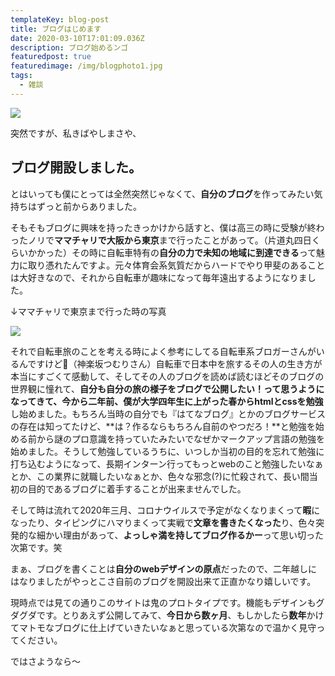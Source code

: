 ```yaml
---
templateKey: blog-post
title: ブログはじめます
date: 2020-03-10T17:01:09.036Z
description: ブログ始めるンゴ
featuredpost: true
featuredimage: /img/blogphoto1.jpg
tags:
  - 雑談
---
```

![](/img/blogphoto1.jpg)

突然ですが、私きばやしまさや、

## ブログ開設しました。

とはいっても僕にとっては全然突然じゃなくて、**自分のブログ**を作ってみたい気持ちはずっと前からありました。

そもそもブログに興味を持ったきっかけから話すと、僕は高三の時に受験が終わったノリで**ママチャリで大阪から東京**まで行ったことがあって。（片道丸四日くらいかかった）その時に自転車特有の**自分の力で未知の地域に到達できる**って魅力に取り憑れたんですよ。元々体育会系気質だからハードでやり甲斐のあることは大好きなので、それから自転車が趣味になって毎年遠出するようになりました。

↓ママチャリで東京まで行った時の写真

![](/img/ios-の画像-2-.jpg)

それで自転車旅のことを考える時によく参考にしてる自転車系ブロガーさんがいるんですけど（神楽坂つむりさん）自転車で日本中を旅するその人の生き方が本当にすごくて感動して、そしてその人のブログを読めば読むほどそのブログの世界観に憧れて、**自分も自分の旅の様子をブログで公開したい！**って思うようになってきて、今から二年前、僕が大学四年生に上がった春から**htmlとcssを勉強**し始めました。もちろん当時の自分でも『はてなブログ』とかのブログサービスの存在は知ってたけど、**は？作るならもちろん自前のやつだろ！**と勉強を始める前から謎のプロ意識を持っていたみたいでなぜかマークアップ言語の勉強を始めました。そうして勉強しているうちに、いつしか当初の目的を忘れて勉強に打ち込むようになって、長期インターン行ってもっとwebのこと勉強したいなぁとか、この業界に就職したいなぁとか、色々な邪念(?)に忙殺されて、長い間当初の目的であるブログに着手することが出来ませんでした。

そして時は流れて2020年三月、コロナウイルスで予定がなくなりまくって**暇**になったり、タイピングにハマりまくって実戦で**文章を書きたくなった**り、色々突発的な細かい理由があって、**よっしゃ満を持してブログ作るかー**って思い切った次第です。笑

まぁ、ブログを書くことは**自分のwebデザインの原点**だったので、二年越しにはなりましたがやっとこさ自前のブログを開設出来て正直かなり嬉しいです。

現時点では見ての通りこのサイトは鬼のプロトタイプです。機能もデザインもグダグダです。とりあえず公開してみて、**今日から数ヶ月**、もしかしたら**数年**かけてマトモなブログに仕上げていきたいなぁと思っている次第なので温かく見守ってください。

ではさようなら〜

